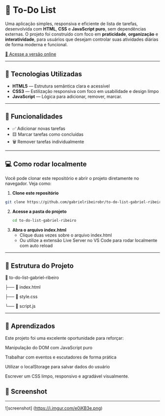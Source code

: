 # 📝 To-Do List

Uma aplicação simples, responsiva e eficiente de lista de tarefas, desenvolvida com **HTML**, **CSS** e **JavaScript puro**, sem dependências externas. O projeto foi construído com foco em **praticidade**, **organização** e **interatividade**, para usuários que desejam controlar suas atividades diárias de forma moderna e funcional.

[🔗 Acesse a versão online](https://gabrielribeirobr.github.io/to-do-list-gabriel-ribeiro/)

---

## 🚀 Tecnologias Utilizadas

- **HTML5** — Estrutura semântica clara e acessível
- **CSS3** — Estilização responsiva com foco em usabilidade e design limpo
- **JavaScript** — Lógica para adicionar, remover, marcar.

---

## 🎯 Funcionalidades

- ✅ Adicionar novas tarefas
- 🟨 Marcar tarefas como concluídas
- 🗑️ Remover tarefas individualmente

---

## 💻 Como rodar localmente

Você pode clonar este repositório e abrir o projeto diretamente no navegador. Veja como:

1. **Clone este repositório**
```bash
git clone https://github.com/gabrielribeirobr/to-do-list-gabriel-ribeiro.git
```

2. **Acesse a pasta do projeto**
   ```bash
   cd to-do-list-gabriel-ribeiro
   ```
3. **Abra o arquivo index.html**
   - Clique duas vezes sobre o arquivo index.html
   - Ou utilize a extensão Live Server no VS Code para rodar localmente com auto reload
---


## 📂 Estrutura do Projeto
📁 to-do-list-gabriel-ribeiro

├── 📄 index.html

├── 📄 style.css

└── 📄 script.js

---

## 🧠 Aprendizados
Este projeto foi uma excelente oportunidade para reforçar:

Manipulação do DOM com JavaScript puro

Trabalhar com eventos e escutadores de forma prática

Utilizar o localStorage para salvar dados do usuário

Escrever um CSS limpo, responsivo e agradável visualmente.

## 📸 Screenshot
---

![screenshot] (https://i.imgur.com/e0jKB3e.png)





